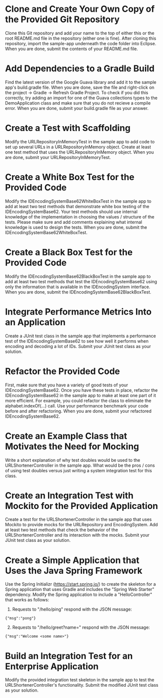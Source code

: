 # Clone and Create Your Own Copy of the Provided Git Repository

Clone this Git repository and add your name to the top of either this or the root README.md file in the repository (either one is fine). After cloning this repository, import the sample-app underneath the code folder into Eclipse. When you are done, submit the contents of your README.md file. 

# Add Dependencies to a Gradle Build

Find the latest version of the Google Guava library and add it to the sample app's build.gradle file. When you are done, save the file and right-click on the project -> Gradle -> Refresh Gradle Project. To check if you did this correctly, try adding an import for one of the Guava collections types to the DemoApplication class and make sure that you do not recieve a compile error. When you are done, submit your build.gradle file as your answer.

# Create a Test with Scaffolding

Modify the URLRepositoryInMemoryTest in the sample app to add code to set up several URLs in a URLRepositoryInMemory object. Create at least one test method that uses the URLRepositoryInMemory object. When you are done, submit your URLRepositoryInMemoryTest.

# Create a White Box Test for the Provided Code

Modify the IDEncodingSystemBase62WhiteBoxTest in the sample app to add at least two test methods that demonstrate white box testing of the IDEncodingSystemBase62. Your test methods should use internal knowledge of the implementation in choosing the values / structure of the tests. Please make sure and add comments explaining what internal knowledge is used to design the tests. When you are done, submit the IDEncodingSystemBase62WhiteBoxTest.

# Create a Black Box Test for the Provided Code

Modify the IDEncodingSystemBase62BlackBoxTest in the sample app to add at least two test methods that test the IDEncodingSystemBase62 using only the information that is available in the IDEncodingSystem interface. When you are done, submit the IDEncodingSystemBase62BlackBoxTest.

# Integrate Performance Metrics Into an Application

Create a JUnit test class in the sample app that implements a performance test of the IDEncodingSystemBase62 to see how well it performs when encoding and decoding a lot of IDs. Submit your JUnit test class as your solution.

# Refactor the Provided Code

First, make sure that you have a variety of good tests of your IDEncodingSystemBase62. Once you have these tests in place, refactor the IDEncodingSystemBase62 in the sample app to make at least one part of it more efficient. For example, you could refactor the class to eliminate the alphabet.indexOf(...) call. Use your performance benchmark your code before and after refactoring. When you are done, submit your refactored IDEncodingSystemBase62.

# Create an Example Class that Motivates the Need for Mocking

Write a short explanation of why test doubles would be used to the URLShortenerController in the sample app. What would be the pros / cons of using test doubles versus just writing a system integration test for this class.

# Create an Integration Test with Mockito for the Provided Application

Create a test for the URLShortenerController in the sample app that uses Mockito to provide mocks for the URLRepository and EncodingSystem. Add at least two test methods that check the behavior of the URLShortenerController and its interaction with the mocks. Submit your JUnit test class as your solution.

# Create a Simple Application that Uses the Java Spring Framework

Use the Spring Initializr (https://start.spring.io/) to create the skeleton for a Spring application that uses Gradle and includes the "Spring Web Starter" dependency. Modify the Spring application to include a "HelloController" that works as follows:

1. Requests to "/hello/ping" respond with the JSON message: 
```
{"msg":"pong"}
```
2. Requests to "/hello/greet?name=<some name>" respond with the JSON message:
```
{"msg":"Welcome <some name>"}
```

# Build an Integration Test for an Enterprise Application

Modify the provided integration test skeleton in the sample app to test the URLShortenerController's functionality. Submit the modified JUnit test class as your solution.
